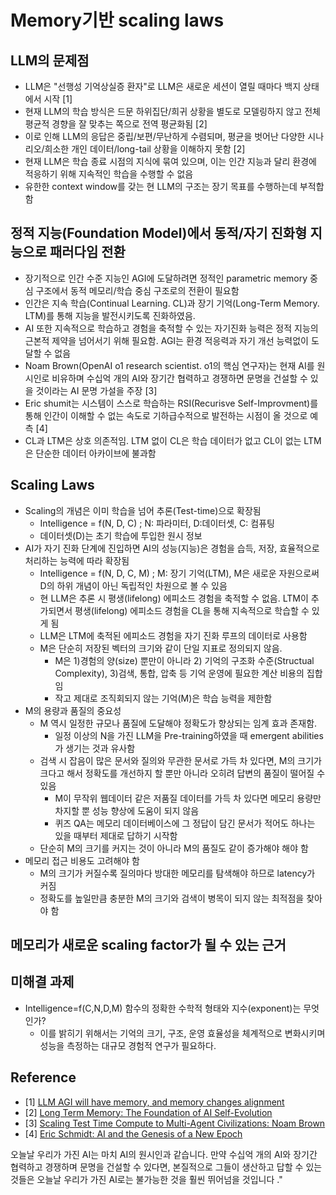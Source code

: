 # Memory기반 scaling laws 

## LLM의 문제점
- LLM은 "선행성 기억상실증 환자"로 LLM은 새로운 세션이 열릴 때마다 백지 상태에서 시작 [1]
- 현재 LLM의 학습 방식은 드문 하위집단/희귀 상황을 별도로 모델링하지 않고 전체 평균적 경향을 잘 맞추는 쪽으로 전역 평균화됨 [2]
- 이로 인해 LLM의 응답은 중립/보편/무난하게 수렴되며, 평균을 벗어난 다양한 시나리오/희소한 개인 데이터/long-tail 상황을 이해하지 못함 [2] 
- 현재 LLM은 학습 종료 시점의 지식에 묶여 있으며, 이는 인간 지능과 달리 환경에 적응하기 위해 지속적인 학습을 수행할 수 없음
- 유한한 context window를 갖는 현 LLM의 구조는 장기 목표를 수행하는데 부적합함 


## 정적 지능(Foundation Model)에서 동적/자기 진화형 지능으로 패러다임 전환
- 장기적으로 인간 수준 지능인 AGI에 도달하려면 정적인 parametric memory 중심 구조에서 동적 메모리/학습 중심 구조로의 전환이 필요함
- 인간은 지속 학습(Continual Learning. CL)과 장기 기억(Long-Term Memory. LTM)를 통해 지능을 발전시키도록 진화하였음.
- AI 또한 지속적으로 학습하고 경험을 축적할 수 있는 자기진화 능력은 정적 지능의 근본적 제약을 넘어서기 위해 필요함. AGI는 환경 적응력과 자기 개선 능력없이 도달할 수 없음
- Noam Brown(OpenAI o1 research scientist. o1의 핵심 연구자)는 현재 AI를 원시인로 비유하며 수십억 개의 AI와 장기간 협력하고 경쟁하면 문명을 건설할 수 있을 것이라는 AI 문명 가설을 주장 [3]
- Eric shumit는 시스템이 스스로 학습하는 RSI(Recurisve Self-Improvment)를 통해 인간이 이해할 수 없는 속도로 기하급수적으로 발전하는 시점이 올 것으로 예측 [4]
- CL과 LTM은 상호 의존적임. LTM 없이 CL은 학습 데이터가 없고 CL이 없는 LTM은 단순한 데이터 아카이브에 불과함

## Scaling Laws
- Scaling의 개념은 이미 학습을 넘어 추론(Test-time)으로 확장됨
  - Intelligence = f(N, D, C) ; N: 파라미터, D:데이터셋, C: 컴퓨팅
  - 데이터셋(D)는 초기 학습에 투입한 원시 정보
- AI가 자기 진화 단계에 진입하면 AI의 성능(지능)은 경험을 습득, 저장, 효율적으로 처리하는 능력에 따라 확장됨
  - Intelligence = f(N, D, C, M) ; M: 장기 기억(LTM), M은 새로운 자원으로써 D의 하위 개념이 아닌 독립적인 차원으로 볼 수 있음
  - 현 LLM은 추론 시 평생(lifelong) 에피소드 경험을 축적할 수 없음. LTM이 추가되면서 평생(lifelong) 에피소드 경험을 CL을 통해 지속적으로 학습할 수 있게 됨
  - LLM은 LTM에 축적된 에피소드 경험을 자기 진화 루프의 데이터로 사용함
  - M은 단순히 저장된 벡터의 크기와 같이 단일 지표로 정의되지 않음.
    - M은 1)경험의 양(size) 뿐만이 아니라 2) 기억의 구조화 수준(Structual Complexity), 3)검색, 통합, 압축 등 기억 운영에 필요한 계산 비용의 집합임
    - 작고 제대로 조직회되지 않는 기억(M)은 학습 능력을 제한함
- M의 용량과 품질의 중요성
  - M 역시 일정한 규모나 품질에 도달해야 정확도가 향상되는 임계 효과 존재함.
    - 일정 이상의 N을 가진 LLM을 Pre-training하였을 때 emergent abilities가 생기는 것과 유사함
  - 검색 시 잡음이 많은 문서와 질의와 무관한 문서로 가득 차 있다면, M의 크기가 크다고 해서 정확도를 개선하지 할 뿐만 아니라 오히려 답변의 품질이 떨어질 수 있음
    - M이 무작위 웹데이터 같은 저품질 데이터를 가득 차 있다면 메모리 용량만 차지할 뿐 성능 향상에 도움이 되지 않음
    - 퀴즈 QA는 메모리 데이터베이스에 그 정답이 담긴 문서가 적어도 하나는 있을 때부터 제대로 답하기 시작함
  - 단순히 M의 크기를 커지는 것이 아니라 M의 품질도 같이 증가해야 해야 함
- 메모리 접근 비용도 고려해야 함
  - M의 크기가 커질수록 질의마다 방대한 메모리를 탐색해야 하므로 latency가 커짐
  - 정확도를 높일만큼 충분한 M의 크기와 검색이 병목이 되지 않는 최적점을 찾아야 함

## 메모리가 새로운 scaling factor가 될 수 있는 근거


## 미해결 과제
- Intelligence=f(C,N,D,M) 함수의 정확한 수학적 형태와 지수(exponent)는 무엇인가?
  - 이를 밝히기 위해서는 기억의 크기, 구조, 운영 효율성을 체계적으로 변화시키며 성능을 측정하는 대규모 경험적 연구가 필요하다.



## Reference
- [1] [LLM AGI will have memory, and memory changes alignment](https://www.lesswrong.com/posts/aKncW36ZdEnzxLo8A/llm-agi-will-have-memory-and-memory-changes-alignment)
- [2] [Long Term Memory: The Foundation of AI Self-Evolution](https://arxiv.org/pdf/2410.15665)
- [3] [Scaling Test Time Compute to Multi-Agent Civilizations: Noam Brown](https://www.latent.space/p/noam-brown) 
- [4] [Eric Schmidt: AI and the Genesis of a New Epoch](https://youtu.be/_gBxYL2ihc0)



오늘날 우리가 가진 AI는 마치 AI의 원시인과 같습니다. 만약 수십억 개의 AI와 장기간 협력하고 경쟁하며 문명을 건설할 수 있다면, 본질적으로 그들이 생산하고 답할 수 있는 것들은 오늘날 우리가 가진 AI로는 불가능한 것을 훨씬 뛰어넘을 것입니다 ."
